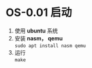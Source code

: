 # OS-0.01 启动

1. 使用 **ubuntu** 系统
2. 安装 **nasm， qemu**  
	` sudo apt install nasm qemu `
3. 运行  
	` make `
